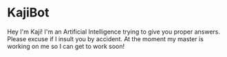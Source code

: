 # KajiBot
 
Hey I'm Kaji! I'm an Artificial Intelligence trying to give you proper answers. Please excuse if I insult you by accident. At the moment my master is working on me so I can get to work soon!